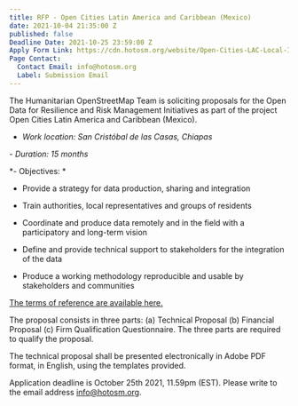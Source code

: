 ```yaml
---
title: RFP - Open Cities Latin America and Caribbean (Mexico)
date: 2021-10-04 21:35:00 Z
published: false
Deadline Date: 2021-10-25 23:59:00 Z
Apply Form Link: https://cdn.hotosm.org/website/Open-Cities-LAC-Local-Implementation-TOR-Mexico.pdf
Page Contact:
  Contact Email: info@hotosm.org
  Label: Submission Email
---
```


The Humanitarian OpenStreetMap Team is soliciting proposals for the Open Data for Resilience and Risk Management Initiatives as part of the project Open Cities Latin America and Caribbean (Mexico).

- *Work location: San Cristóbal de las Casas, Chiapas*

*- Duration: 15 months*

*- Objectives: *

* Provide a strategy for data production, sharing and integration 

* Train authorities, local representatives and groups of residents

* Coordinate and produce data remotely and in the field with a participatory and long-term vision

* Define and provide technical support to stakeholders for the integration of the data

* Produce a working methodology reproducible and usable by stakeholders and communities

[The terms of reference are available here.](https://cdn.hotosm.org/website/Open-Cities-LAC-Local-Implementation-TOR-Mexico.pdf)

The proposal consists in three parts: (a) Technical Proposal (b) Financial Proposal (c) Firm Qualification Questionnaire. The three parts are required to qualify the proposal.

The technical proposal shall be presented electronically in Adobe PDF format, in English, using the templates provided.

Application deadline is October 25th 2021, 11.59pm (EST). Please write to the email address info@hotosm.org.